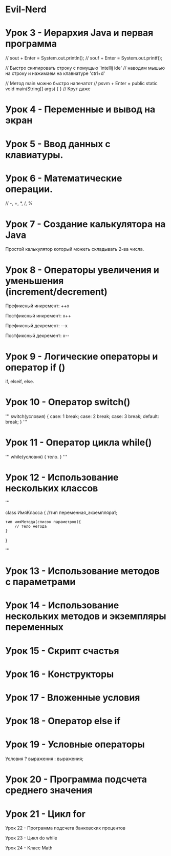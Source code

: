 # Evil-Nerd


# Урок 3 - Иерархия Java и первая программа

// sout + Enter = System.out.println();
// souf + Enter = System.out.printf();

// Быстро скипировать строку с помущью 'intellij ide'
// наводим мышью на строку и нажимаем на клавиатуре 'ctrl+d'

// Метод main можно быстро напечатот
// psvm + Enter = public static void main(String[] args) { }
// Крут даже



# Урок 4 - Переменные и вывод на экран



# Урок 5 - Ввод данных с клавиатуры. 



# Урок 6 - Математические операции.
// -, +, *, /, %


# Урок 7 - Создание калькулятора на Java
Простой калькулятор который можеть складывать 2-ва числа. 


# Урок 8 - Операторы увеличения и уменьшения (increment/decrement)
Префиксный инкремент: 
++x

Постфиксный инкремент: 
x++ 

Префиксный декремент:
--x

Постфиксный декремент:
x--


# Урок 9 - Логические операторы и оператор if ()
if, elseif, else. 



# Урок 10 - Оператор switch()
'''
switch(условия)
{
	case: 1 break;
	case: 2 break; 
	case: 3 break; 
	default: break; 
}
'''


# Урок 11 - Оператор цикла while()
'''
while(условия)
{
	тело. 
}
'''


# Урок 12 - Использование нескольких классов

'''

class ИмяКласса {
    //тип переменная_экземпляра1;
    
    тип имяМетода(список параметров){
        // тело метода
    }
}

'''


# Урок 13 - Использование методов с параметрами

# Урок 14 - Использование нескольких методов и экземпляры переменных
 

# Урок 15 - Скрипт счастья


# Урок 16 - Конструкторы


# Урок 17 - Вложенные условия


# Урок 18 - Оператор else if


# Урок 19 - Условные операторы

Условия ? выражения : выражения; 


# Урок 20 - Программа подсчета среднего значения


# Урок 21 - Цикл for


Урок 22 - Программа подсчета банковских процентов


Урок 23 - Цикл do while


Урок 24 - Класс Math





